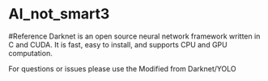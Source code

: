 
# AI_not_smart3


#Reference
Darknet is an open source neural network framework written in C and CUDA. It is fast, easy to install, and supports CPU and GPU computation.

For questions or issues please use the
Modified from Darknet/YOLO
